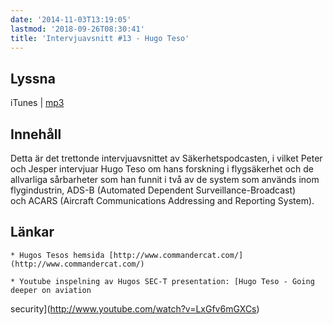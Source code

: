 ```yaml
---
date: '2014-11-03T13:19:05'
lastmod: '2018-09-26T08:30:41'
title: 'Intervjuavsnitt #13 - Hugo Teso'
---
```

## Lyssna

iTunes \| [mp3](http://traffic.libsyn.com/sakerhetspodcasten/Sec-t_Hugo_Teso_mixdown.mp3) 

## Innehåll

Detta är det trettonde intervjuavsnittet av Säkerhetspodcasten, i vilket Peter och
Jesper intervjuar Hugo Teso om hans forskning i flygsäkerhet och de allvarliga sårbarheter
som han funnit i två av de system som används inom flygindustrin, ADS-B (Automated
Dependent Surveillance-Broadcast) och ACARS (Aircraft Communications Addressing and
Reporting System).

## Länkar

	* Hugos Tesos hemsida [http://www.commandercat.com/](http://www.commandercat.com/) 

	* Youtube inspelning av Hugos SEC-T presentation: [Hugo Teso - Going deeper on aviation
security](http://www.youtube.com/watch?v=LxGfv6mGXCs) 



